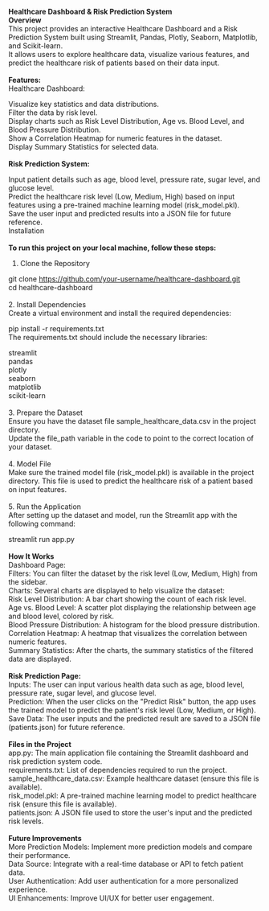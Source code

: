 **Healthcare Dashboard & Risk Prediction System<br>
Overview**<br>
This project provides an interactive Healthcare Dashboard and a Risk Prediction System built using Streamlit, Pandas, Plotly, Seaborn, Matplotlib, and Scikit-learn. <br> It allows users to explore healthcare data, visualize various features, and predict the healthcare risk of patients based on their data input.<br>
<br>
**Features:**<br>
Healthcare Dashboard:<br>

Visualize key statistics and data distributions.<br>
Filter the data by risk level.<br>
Display charts such as Risk Level Distribution, Age vs. Blood Level, and Blood Pressure Distribution.<br>
Show a Correlation Heatmap for numeric features in the dataset.<br>
Display Summary Statistics for selected data.<br>
<br>
**Risk Prediction System:**<br>

Input patient details such as age, blood level, pressure rate, sugar level, and glucose level.<br>
Predict the healthcare risk level (Low, Medium, High) based on input features using a pre-trained machine learning model (risk_model.pkl).<br>
Save the user input and predicted results into a JSON file for future reference.<br>
Installation<br>
<br>
**To run this project on your local machine, follow these steps:**<br>

1. Clone the Repository<br>

git clone https://github.com/your-username/healthcare-dashboard.git<br>
cd healthcare-dashboard<br>
<br>
2. Install Dependencies<br>
Create a virtual environment and install the required dependencies:<br>

pip install -r requirements.txt<br>
The requirements.txt should include the necessary libraries:<br>

streamlit<br>
pandas<br>
plotly<br>
seaborn<br>
matplotlib<br>
scikit-learn<br>
<br>
3. Prepare the Dataset<br>
Ensure you have the dataset file sample_healthcare_data.csv in the project directory.<br> Update the file_path variable in the code to point to the correct location of your dataset.<br>
<br>
4. Model File<br>
Make sure the trained model file (risk_model.pkl) is available in the project directory. This file is used to predict the healthcare risk of a patient based on input features.<br>
<br>
5. Run the Application<br>
After setting up the dataset and model, run the Streamlit app with the following command:<br>

streamlit run app.py<br>
<br>
**How It Works**<br>
Dashboard Page:<br>
Filters: You can filter the dataset by the risk level (Low, Medium, High) from the sidebar.<br>
Charts: Several charts are displayed to help visualize the dataset:<br>
Risk Level Distribution: A bar chart showing the count of each risk level.<br>
Age vs. Blood Level: A scatter plot displaying the relationship between age and blood level, colored by risk.<br>
Blood Pressure Distribution: A histogram for the blood pressure distribution.<br>
Correlation Heatmap: A heatmap that visualizes the correlation between numeric features.<br>
Summary Statistics: After the charts, the summary statistics of the filtered data are displayed.<br>
<br>
**Risk Prediction Page:**<br>
Inputs: The user can input various health data such as age, blood level, pressure rate, sugar level, and glucose level.<br>
Prediction: When the user clicks on the "Predict Risk" button, the app uses the trained model to predict the patient's risk level (Low, Medium, or High).<br>
Save Data: The user inputs and the predicted result are saved to a JSON file (patients.json) for future reference.<br>
<br>
**Files in the Project**<br>
app.py: The main application file containing the Streamlit dashboard and risk prediction system code.<br>
requirements.txt: List of dependencies required to run the project.<br>
sample_healthcare_data.csv: Example healthcare dataset (ensure this file is available).<br>
risk_model.pkl: A pre-trained machine learning model to predict healthcare risk (ensure this file is available).<br>
patients.json: A JSON file used to store the user's input and the predicted risk levels.<br>
<br>
**Future Improvements**<br>
More Prediction Models: Implement more prediction models and compare their performance.<br>
Data Source: Integrate with a real-time database or API to fetch patient data.<br>
User Authentication: Add user authentication for a more personalized experience.<br>
UI Enhancements: Improve UI/UX for better user engagement.<br>
